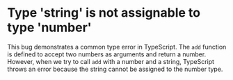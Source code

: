 # Type 'string' is not assignable to type 'number'
This bug demonstrates a common type error in TypeScript. The `add` function is defined to accept two numbers as arguments and return a number. However, when we try to call `add` with a number and a string, TypeScript throws an error because the string cannot be assigned to the number type.